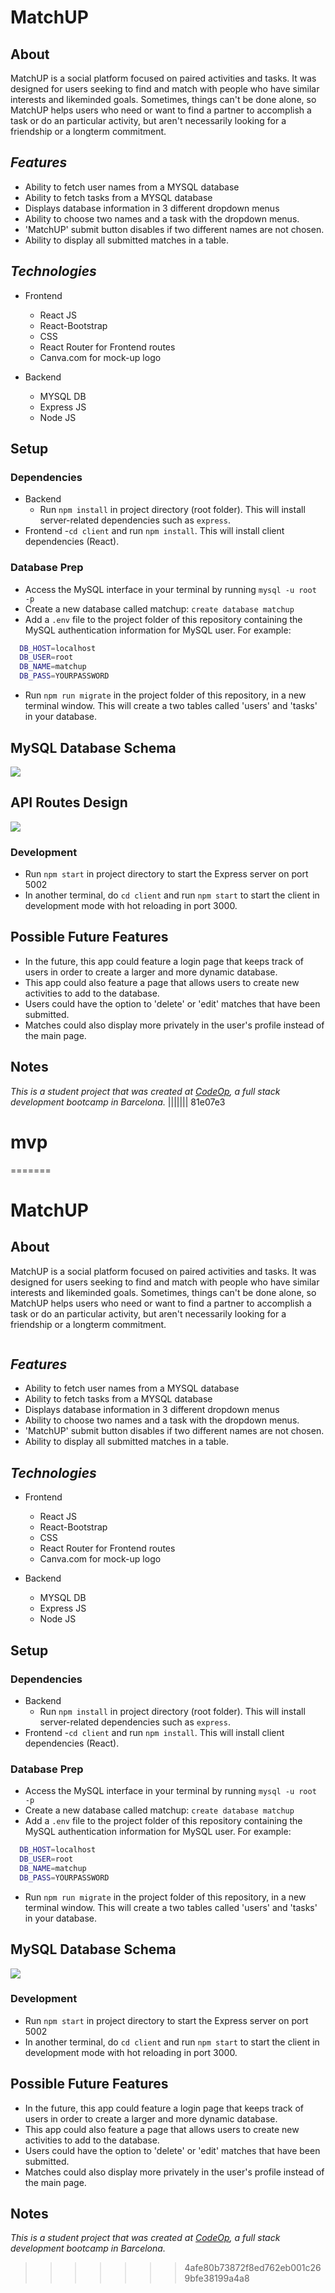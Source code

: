 
# MatchUP

## About

MatchUP is a social platform focused on paired activities and tasks. It was designed for users seeking to find and match with people who have similar interests and likeminded goals. Sometimes, things can't be done alone, so MatchUP helps users who need or want to find a partner to accomplish a task or do an particular activity, but aren't necessarily looking for a friendship or a longterm commitment.



## _Features_

- Ability to fetch user names from a MYSQL database
- Ability to fetch tasks from a MYSQL database
- Displays database information in 3 different dropdown menus
- Ability to choose two names and a task with the dropdown menus.
- 'MatchUP' submit button disables if two different names are not chosen.
- Ability to display all submitted matches in a table.

## _Technologies_

- Frontend

  - React JS
  - React-Bootstrap
  - CSS
  - React Router for Frontend routes
  - Canva.com for mock-up logo

- Backend
  - MYSQL DB
  - Express JS
  - Node JS

## Setup

### Dependencies

- Backend
  - Run `npm install` in project directory (root folder). This will install server-related dependencies such as `express`.
- Frontend -`cd client` and run `npm install`. This will install client dependencies (React).

### Database Prep

- Access the MySQL interface in your terminal by running `mysql -u root -p`
- Create a new database called matchup: `create database matchup`
- Add a `.env` file to the project folder of this repository containing the MySQL authentication information for MySQL user. For example:

```bash
  DB_HOST=localhost
  DB_USER=root
  DB_NAME=matchup
  DB_PASS=YOURPASSWORD
```

- Run `npm run migrate` in the project folder of this repository, in a new terminal window. This will create a two tables called 'users' and 'tasks' in your database.

## MySQL Database Schema

![](database-schema-matchup.png)

## API Routes Design
![]( api-routes-design.png)

### Development

- Run `npm start` in project directory to start the Express server on port 5002
- In another terminal, do `cd client` and run `npm start` to start the client in development mode with hot reloading in port 3000.

## Possible Future Features

- In the future, this app could feature a login page that keeps track of users in order to create a larger and more dynamic database.
- This app could also feature a page that allows users to create new activities to add to the database.
- Users could have the option to 'delete' or 'edit' matches that have been submitted.
- Matches could also display more privately in the user's profile instead of the main page.

## Notes

_This is a student project that was created at [CodeOp](http://CodeOp.tech), a full stack development bootcamp in Barcelona._
||||||| 81e07e3
# mvp
=======

# MatchUP
## About
MatchUP is a social platform focused on paired activities and tasks. It was designed for users seeking to find and match with people who have similar interests and likeminded goals. Sometimes, things can't be done alone, so MatchUP helps users who need or want to find a partner to accomplish a task or do an particular activity, but aren't necessarily looking for a friendship or a longterm commitment. 

![]()


## *Features*
- Ability to fetch user names from a MYSQL database
- Ability to fetch tasks from a MYSQL database
- Displays database information in 3 different dropdown menus
- Ability to choose two names and a task with the dropdown menus. 
- 'MatchUP' submit button disables if two different names are not chosen. 
- Ability to display all submitted matches in a table. 


## *Technologies*

- Frontend
  - React JS
  - React-Bootstrap
  - CSS
  - React Router for Frontend routes
  - Canva.com for mock-up logo
 

- Backend
  - MYSQL DB
  - Express JS
  - Node JS

## Setup

### Dependencies

- Backend
  - Run `npm install` in project directory (root folder). This will install server-related dependencies such as `express`.
- Frontend 
  -`cd client` and run `npm install`. This will install client dependencies (React).

### Database Prep

- Access the MySQL interface in your terminal by running `mysql -u root -p`
- Create a new database called matchup: `create database matchup`
- Add a `.env` file to the project folder of this repository containing the MySQL authentication information for MySQL user. For example:

```bash
  DB_HOST=localhost
  DB_USER=root
  DB_NAME=matchup
  DB_PASS=YOURPASSWORD
```
- Run `npm run migrate` in the project folder of this repository, in a new terminal window. This will create a two tables called 'users' and 'tasks' in your database.


## MySQL Database Schema
![](database-schema-matchup.png)

### Development

- Run `npm start` in project directory to start the Express server on port 5002
- In another terminal, do `cd client` and run `npm start` to start the client in development mode with hot reloading in port 3000.


## Possible Future Features

- In the future, this app could feature a login page that keeps track of users in order to create a larger and more dynamic database. 
- This app could also feature a page that allows users to create new activities to add to the database. 
- Users could have the option to 'delete' or 'edit' matches that have been submitted.
- Matches could also display more privately in the user's profile instead of the main page. 


## Notes

_This is a student project that was created at [CodeOp](http://CodeOp.tech), a full stack development bootcamp in Barcelona._
>>>>>>> 4afe80b73872f8ed762eb001c269bfe38199a4a8
